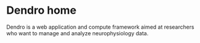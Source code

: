 # Dendro home

Dendro is a web application and compute framework aimed at researchers who want to manage and analyze neurophysiology data.